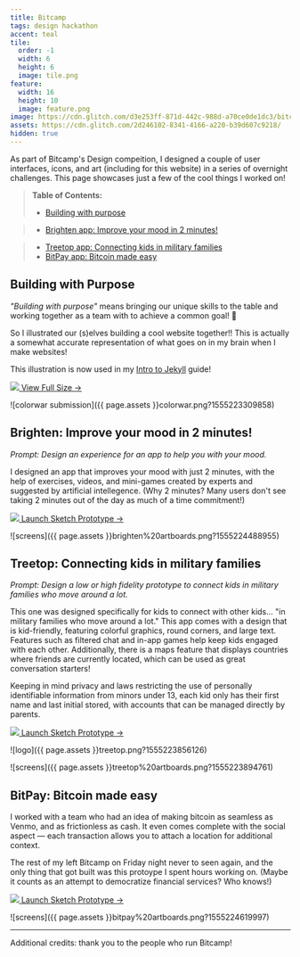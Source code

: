 ```yaml
---
title: Bitcamp
tags: design hackathon
accent: teal
tile:
  order: -1
  width: 6
  height: 6
  image: tile.png
feature:
  width: 16
  height: 10
  image: feature.png
image: https://cdn.glitch.com/d3e253ff-871d-442c-988d-a70ce0de1dc3/bitcamp-meta-preview.png
assets: https://cdn.glitch.com/2d246102-8341-4166-a220-b39d607c9218/
hidden: true
---
```


As part of Bitcamp's Design compeition, I designed a couple of user interfaces, icons, and art (including for this website) in a series of overnight challenges. This page showcases just a few of the cool things I worked on!

> **Table of Contents:**
> 
> - [Building with purpose](#building-with-purpose)
<!-- > - [Soothing FLAME RED lava lamp](#soothing-flame-red-lava-lamp) -->
<!-- > - [Bitstrict fresh & organic taco sauces](#bitstrict-fresh--organic-taco-sauces) -->
> - [Brighten app: Improve your mood in 2 minutes!](#brighten-improve-your-mood-in-2-minutes)
<!-- > - [Bitchella concert (feat. lots of hype artists)](#bitchella-concert-feat-lots-of-hype-artists) -->
> - [Treetop app: Connecting kids in military families](#treetop-connecting-kids-in-military-families)
> - [BitPay app: Bitcoin made easy](#bitpay-app-bitcoin-made-easy)
<!-- > - [Various mentorship](#various-mentorship)  -->

## Building with Purpose

_"Building with purpose"_ means bringing our unique skills to the table and working together as a team with to achieve a common goal! 🙌

So I illustrated our (s)elves building a cool website together!! This is actually a somewhat accurate representation of what goes on in my brain when I make websites!

This illustration is now used in my [Intro to Jekyll](/jekyll-starter) guide!

<a href="{{ page.assets }}colorwar.png?1555223309858" target="_blank" rel="noreferrer" class="button uno"><img src="https://icon.now.sh/insert_photo" /> View Full Size →</a>

![colorwar submission]({{ page.assets }}colorwar.png?1555223309858)

<!-- ## Soothing FLAME RED lava lamp

_Promopt: Design something soothing using FLAME RED as one of the colors (#FF3F46)._

Red and soothing? I was thinking of something along the lines of a cough drop, lava lamp, or even the interior of [an Virgin America airplane](https://www.google.com/search?tbm=isch&source=hp&q=virgin+america+interior&oq=virgin+america+interior)! I ultimately went with the lava lamp idea.

![lava lamp]({{ page.assets }}lava%20lamp.png?1555224155862)

## Bitstrict fresh & organic taco sauces

_Prompt: Use bitcamp pixels as part of a luxury product packaging campaign. Alternatively: Design a Bitcamp branded food._

Introducting Bitstrict Taco: a bunch of fresh & organic sauces sold exclusively at Hole Foods. You know it's good because the packaging says the company is as old as the United States!

![tacos]({{ page.assets }}bitstrict taco.png?1555224895350)

Here are potential applications for ads, and how the bitcamp pixels are placed in relation to the hotness of the sauce. Basically, for each step the sauce gets hotter, an additional row of pixels is shown.

![ads]({{ page.assets }}bitstrict ads.png?1555224895201)
![screens]({{ page.assets }}bitstrict artboards.png?1555224895283)
 -->
## Brighten: Improve your mood in 2 minutes!

_Prompt: Design an experience for an app to help you with your mood._

I designed an app that improves your mood with just 2 minutes, with the help of exercises, videos, and mini-games created by experts and suggested by artificial intellegence. (Why 2 minutes? Many users don't see taking 2 minutes out of the day as much of a time commitment!)

<a href="https://sketch.cloud/s/49qJo/9PQRRAP/play" target="_blank" rel="noreferrer" class="button uno"><img src="https://icon.now.sh/phone_iphone" /> Launch Sketch Prototype →</a>

![screens]({{ page.assets }}brighten%20artboards.png?1555224488955)

<!-- ## Bitchella concert (feat. lots of hype artists)

_Prompt: Design something hype only using a shade of pale blue._

There's nothing that says I can't use a transparent color! So using only white and overlays of #004980 at 25% alpha, I made a **HYPE** concert poster featuring **all of your favourite artists** from the Billboard Top 40 lists!

![concert poster]({{ page.assets }}concert.png?1555223939824)
 -->
## Treetop: Connecting kids in military families

_Prompt: Design a low or high fidelity prototype to connect kids in military families who move around a lot._

This one was designed specifically for kids to connect with other kids... "in military families who move around a lot." This app comes with a design that is kid-friendly, featuring colorful graphics, round corners, and large text. Features such as filtered chat and in-app games help keep kids engaged with each other. Additionally, there is a maps feature that displays countries where friends are currently located, which can be used as great conversation starters!

Keeping in mind privacy and laws restricting the use of personally identifiable information from minors under 13, each kid only has their first name and last initial stored, with accounts that can be managed directly by parents.

<a href="https://sketch.cloud/s/49qJo/oY2110Y/play" target="_blank" rel="noreferrer" class="button uno"><img src="https://icon.now.sh/phone_iphone" /> Launch Sketch Prototype →</a>

![logo]({{ page.assets }}treetop.png?1555223856126)

![screens]({{ page.assets }}treetop%20artboards.png?1555223894761)

## BitPay: Bitcoin made easy

I worked with a team who had an idea of making bitcoin as seamless as Venmo, and as frictionless as cash. It even comes complete with the social aspect — each transaction allows you to attach a location for additional context.

The rest of my left Bitcamp on Friday night never to seen again, and the only thing that got built was this protoype I spent hours working on. (Maybe it counts as an attempt to democratize financial services? Who knows!)

<a href="https://sketch.cloud/s/49qJo/QbYjjv8/play" target="_blank" rel="noreferrer" class="button uno"><img src="https://icon.now.sh/phone_iphone" /> Launch Sketch Prototype →</a>

![screens]({{ page.assets }}bitpay%20artboards.png?1555224619997)

<!-- ## Various mentorship

I also helped even more along the way. Here are some of them below:

I helped a team trying to do Twitter search for social issues brainstorm a basic user interface.

![photo]({{ page.assets }}ui brainstorm.png?1555226383748)

I also worked on another team with adding color and typography to their mental health app.

![photo]({{ page.assets }}color improvements.png?1555226383470)

Someone needed help with prettying up their command line application project, so I showed them the wonders of ASCII art!

![photo]({{ page.assets }}ascii art.png?1555226383529)

A team needed last minute logo help, so I provided feedback that ultimated resulted in something like this (later renamed to PocDoc!)

![photo]({{ page.assets }}pockdoc%20logo.png?1555226383672)

Bonus pic: here's my setup for the weekend. Yes, I did carry a monitor all the way from Philly.

![photo]({{ page.assets }}bonus%3A my setup.png?1555226383938)
 -->
---

Additional credits: thank you to the people who run Bitcamp!
